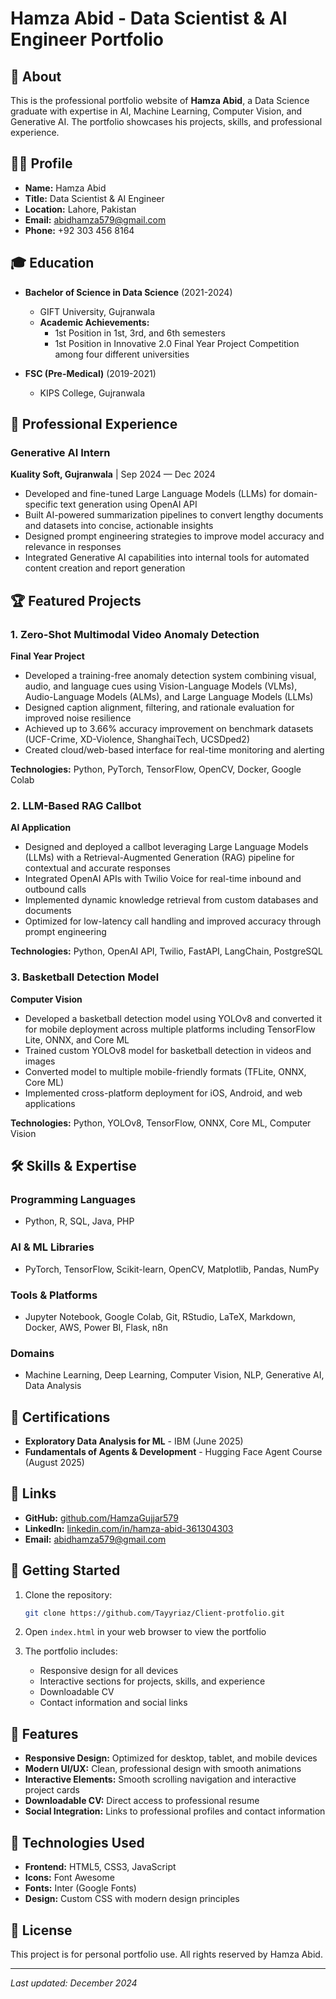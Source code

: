 # Hamza Abid - Data Scientist & AI Engineer Portfolio

## 🚀 About

This is the professional portfolio website of **Hamza Abid**, a Data Science graduate with expertise in AI, Machine Learning, Computer Vision, and Generative AI. The portfolio showcases his projects, skills, and professional experience.

## 👨‍💻 Profile

- **Name:** Hamza Abid
- **Title:** Data Scientist & AI Engineer
- **Location:** Lahore, Pakistan
- **Email:** abidhamza579@gmail.com
- **Phone:** +92 303 456 8164

## 🎓 Education

- **Bachelor of Science in Data Science** (2021-2024)
  - GIFT University, Gujranwala
  - **Academic Achievements:**
    - 1st Position in 1st, 3rd, and 6th semesters
    - 1st Position in Innovative 2.0 Final Year Project Competition among four different universities

- **FSC (Pre-Medical)** (2019-2021)
  - KIPS College, Gujranwala

## 💼 Professional Experience

### Generative AI Intern
**Kuality Soft, Gujranwala** | Sep 2024 — Dec 2024

- Developed and fine-tuned Large Language Models (LLMs) for domain-specific text generation using OpenAI API
- Built AI-powered summarization pipelines to convert lengthy documents and datasets into concise, actionable insights
- Designed prompt engineering strategies to improve model accuracy and relevance in responses
- Integrated Generative AI capabilities into internal tools for automated content creation and report generation

## 🏆 Featured Projects

### 1. Zero-Shot Multimodal Video Anomaly Detection
**Final Year Project**

- Developed a training-free anomaly detection system combining visual, audio, and language cues using Vision-Language Models (VLMs), Audio-Language Models (ALMs), and Large Language Models (LLMs)
- Designed caption alignment, filtering, and rationale evaluation for improved noise resilience
- Achieved up to 3.66% accuracy improvement on benchmark datasets (UCF-Crime, XD-Violence, ShanghaiTech, UCSDped2)
- Created cloud/web-based interface for real-time monitoring and alerting

**Technologies:** Python, PyTorch, TensorFlow, OpenCV, Docker, Google Colab

### 2. LLM-Based RAG Callbot
**AI Application**

- Designed and deployed a callbot leveraging Large Language Models (LLMs) with a Retrieval-Augmented Generation (RAG) pipeline for contextual and accurate responses
- Integrated OpenAI APIs with Twilio Voice for real-time inbound and outbound calls
- Implemented dynamic knowledge retrieval from custom databases and documents
- Optimized for low-latency call handling and improved accuracy through prompt engineering

**Technologies:** Python, OpenAI API, Twilio, FastAPI, LangChain, PostgreSQL

### 3. Basketball Detection Model
**Computer Vision**

- Developed a basketball detection model using YOLOv8 and converted it for mobile deployment across multiple platforms including TensorFlow Lite, ONNX, and Core ML
- Trained custom YOLOv8 model for basketball detection in videos and images
- Converted model to multiple mobile-friendly formats (TFLite, ONNX, Core ML)
- Implemented cross-platform deployment for iOS, Android, and web applications

**Technologies:** Python, YOLOv8, TensorFlow, ONNX, Core ML, Computer Vision

## 🛠️ Skills & Expertise

### Programming Languages
- Python, R, SQL, Java, PHP

### AI & ML Libraries
- PyTorch, TensorFlow, Scikit-learn, OpenCV, Matplotlib, Pandas, NumPy

### Tools & Platforms
- Jupyter Notebook, Google Colab, Git, RStudio, LaTeX, Markdown, Docker, AWS, Power BI, Flask, n8n

### Domains
- Machine Learning, Deep Learning, Computer Vision, NLP, Generative AI, Data Analysis

## 📜 Certifications

- **Exploratory Data Analysis for ML** - IBM (June 2025)
- **Fundamentals of Agents & Development** - Hugging Face Agent Course (August 2025)

## 🔗 Links

- **GitHub:** [github.com/HamzaGujjar579](https://github.com/HamzaGujjar579)
- **LinkedIn:** [linkedin.com/in/hamza-abid-361304303](https://www.linkedin.com/in/hamza-abid-361304303/)
- **Email:** abidhamza579@gmail.com

## 🚀 Getting Started

1. Clone the repository:
   ```bash
   git clone https://github.com/Tayyriaz/Client-protfolio.git
   ```

2. Open `index.html` in your web browser to view the portfolio

3. The portfolio includes:
   - Responsive design for all devices
   - Interactive sections for projects, skills, and experience
   - Downloadable CV
   - Contact information and social links

## 📱 Features

- **Responsive Design:** Optimized for desktop, tablet, and mobile devices
- **Modern UI/UX:** Clean, professional design with smooth animations
- **Interactive Elements:** Smooth scrolling navigation and interactive project cards
- **Downloadable CV:** Direct access to professional resume
- **Social Integration:** Links to professional profiles and contact information

## 🎨 Technologies Used

- **Frontend:** HTML5, CSS3, JavaScript
- **Icons:** Font Awesome
- **Fonts:** Inter (Google Fonts)
- **Design:** Custom CSS with modern design principles

## 📄 License

This project is for personal portfolio use. All rights reserved by Hamza Abid.

---

*Last updated: December 2024*


